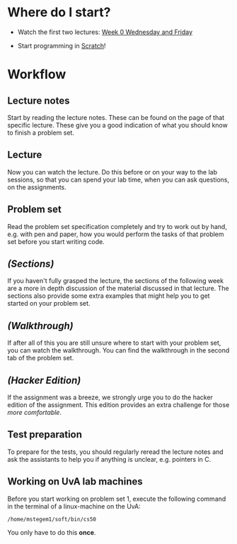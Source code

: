 # Where do I start?

* Watch the first two lectures: [Week 0 Wednesday and Friday](lectures/week-0)

* Start programming in [Scratch](http://scratch.mit.edu/)!


# Workflow

## Lecture notes

Start by reading the lecture notes. These can be found on the page of that
specific lecture. These give you a good indication of what you should know to
finish a problem set.

## Lecture

Now you can watch the lecture. Do this before or on your way to the lab
sessions, so that you can spend your lab time, when you can ask questions, on
the assignments.

## Problem set

Read the problem set specification completely and try to work out by hand, e.g.
with pen and paper, how you would perform the tasks of that problem set before
you start writing code.

## *(Sections)*

If you haven't fully grasped the lecture, the sections of the following week
are a more in depth discussion of the material discussed in that lecture. The
sections also provide some extra examples that might help you to get started on
your problem set.

## *(Walkthrough)*

If after all of this you are still unsure where to start with your problem set,
you can watch the walkthrough. You can find the walkthrough in the second tab
of the problem set.

## *(Hacker Edition)*

If the assignment was a breeze, we strongly urge you to do the hacker edition
of the assignment. This edition provides an extra challenge for those *more
comfortable*.

## Test preparation

To prepare for the tests, you should regularly reread the lecture notes and ask
the assistants to help you if anything is unclear, e.g. pointers in C.

## Working on UvA lab machines

Before you start working on problem set 1, execute the following command in the
terminal of a linux-machine on the UvA:

	/home/mstegem1/soft/bin/cs50

You only have to do this **once**.

